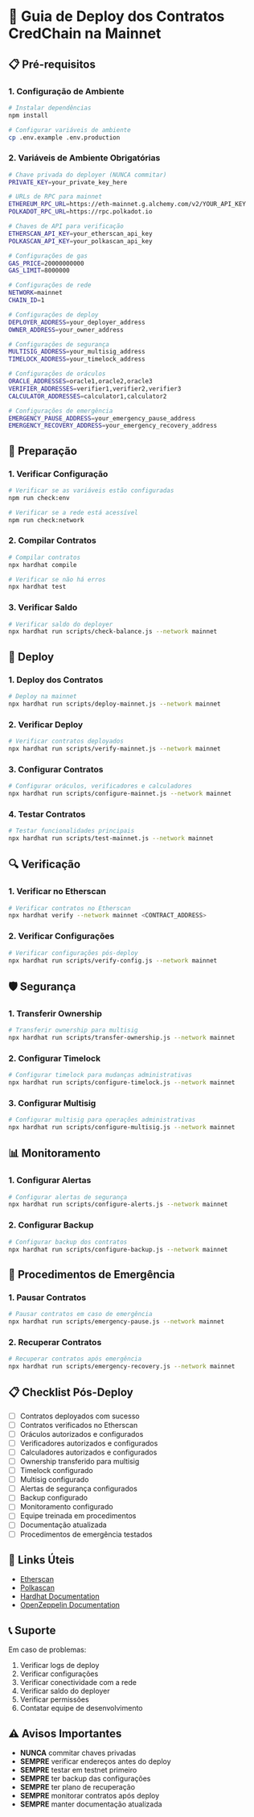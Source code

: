 # 🚀 Guia de Deploy dos Contratos CredChain na Mainnet

## 📋 Pré-requisitos

### 1. Configuração de Ambiente
```bash
# Instalar dependências
npm install

# Configurar variáveis de ambiente
cp .env.example .env.production
```

### 2. Variáveis de Ambiente Obrigatórias
```bash
# Chave privada do deployer (NUNCA commitar)
PRIVATE_KEY=your_private_key_here

# URLs de RPC para mainnet
ETHEREUM_RPC_URL=https://eth-mainnet.g.alchemy.com/v2/YOUR_API_KEY
POLKADOT_RPC_URL=https://rpc.polkadot.io

# Chaves de API para verificação
ETHERSCAN_API_KEY=your_etherscan_api_key
POLKASCAN_API_KEY=your_polkascan_api_key

# Configurações de gas
GAS_PRICE=20000000000
GAS_LIMIT=8000000

# Configurações de rede
NETWORK=mainnet
CHAIN_ID=1

# Configurações de deploy
DEPLOYER_ADDRESS=your_deployer_address
OWNER_ADDRESS=your_owner_address

# Configurações de segurança
MULTISIG_ADDRESS=your_multisig_address
TIMELOCK_ADDRESS=your_timelock_address

# Configurações de oráculos
ORACLE_ADDRESSES=oracle1,oracle2,oracle3
VERIFIER_ADDRESSES=verifier1,verifier2,verifier3
CALCULATOR_ADDRESSES=calculator1,calculator2

# Configurações de emergência
EMERGENCY_PAUSE_ADDRESS=your_emergency_pause_address
EMERGENCY_RECOVERY_ADDRESS=your_emergency_recovery_address
```

## 🔧 Preparação

### 1. Verificar Configuração
```bash
# Verificar se as variáveis estão configuradas
npm run check:env

# Verificar se a rede está acessível
npm run check:network
```

### 2. Compilar Contratos
```bash
# Compilar contratos
npx hardhat compile

# Verificar se não há erros
npx hardhat test
```

### 3. Verificar Saldo
```bash
# Verificar saldo do deployer
npx hardhat run scripts/check-balance.js --network mainnet
```

## 🚀 Deploy

### 1. Deploy dos Contratos
```bash
# Deploy na mainnet
npx hardhat run scripts/deploy-mainnet.js --network mainnet
```

### 2. Verificar Deploy
```bash
# Verificar contratos deployados
npx hardhat run scripts/verify-mainnet.js --network mainnet
```

### 3. Configurar Contratos
```bash
# Configurar oráculos, verificadores e calculadores
npx hardhat run scripts/configure-mainnet.js --network mainnet
```

### 4. Testar Contratos
```bash
# Testar funcionalidades principais
npx hardhat run scripts/test-mainnet.js --network mainnet
```

## 🔍 Verificação

### 1. Verificar no Etherscan
```bash
# Verificar contratos no Etherscan
npx hardhat verify --network mainnet <CONTRACT_ADDRESS>
```

### 2. Verificar Configurações
```bash
# Verificar configurações pós-deploy
npx hardhat run scripts/verify-config.js --network mainnet
```

## 🛡️ Segurança

### 1. Transferir Ownership
```bash
# Transferir ownership para multisig
npx hardhat run scripts/transfer-ownership.js --network mainnet
```

### 2. Configurar Timelock
```bash
# Configurar timelock para mudanças administrativas
npx hardhat run scripts/configure-timelock.js --network mainnet
```

### 3. Configurar Multisig
```bash
# Configurar multisig para operações administrativas
npx hardhat run scripts/configure-multisig.js --network mainnet
```

## 📊 Monitoramento

### 1. Configurar Alertas
```bash
# Configurar alertas de segurança
npx hardhat run scripts/configure-alerts.js --network mainnet
```

### 2. Configurar Backup
```bash
# Configurar backup dos contratos
npx hardhat run scripts/configure-backup.js --network mainnet
```

## 🚨 Procedimentos de Emergência

### 1. Pausar Contratos
```bash
# Pausar contratos em caso de emergência
npx hardhat run scripts/emergency-pause.js --network mainnet
```

### 2. Recuperar Contratos
```bash
# Recuperar contratos após emergência
npx hardhat run scripts/emergency-recovery.js --network mainnet
```

## 📋 Checklist Pós-Deploy

- [ ] Contratos deployados com sucesso
- [ ] Contratos verificados no Etherscan
- [ ] Oráculos autorizados e configurados
- [ ] Verificadores autorizados e configurados
- [ ] Calculadores autorizados e configurados
- [ ] Ownership transferido para multisig
- [ ] Timelock configurado
- [ ] Multisig configurado
- [ ] Alertas de segurança configurados
- [ ] Backup configurado
- [ ] Monitoramento configurado
- [ ] Equipe treinada em procedimentos
- [ ] Documentação atualizada
- [ ] Procedimentos de emergência testados

## 🔗 Links Úteis

- [Etherscan](https://etherscan.io)
- [Polkascan](https://polkascan.io)
- [Hardhat Documentation](https://hardhat.org/docs)
- [OpenZeppelin Documentation](https://docs.openzeppelin.com/)

## 📞 Suporte

Em caso de problemas:
1. Verificar logs de deploy
2. Verificar configurações
3. Verificar conectividade com a rede
4. Verificar saldo do deployer
5. Verificar permissões
6. Contatar equipe de desenvolvimento

## ⚠️ Avisos Importantes

- **NUNCA** commitar chaves privadas
- **SEMPRE** verificar endereços antes do deploy
- **SEMPRE** testar em testnet primeiro
- **SEMPRE** ter backup das configurações
- **SEMPRE** ter plano de recuperação
- **SEMPRE** monitorar contratos após deploy
- **SEMPRE** manter documentação atualizada
